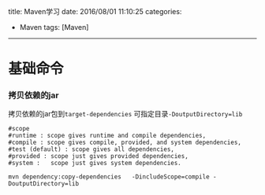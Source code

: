 title: Maven学习
date: 2016/08/01 11:10:25
categories:
- Maven
tags: [Maven]
---

# 基础命令
### 拷贝依赖的jar
拷贝依赖的jar包到`target-dependencies`  可指定目录`-DoutputDirectory=lib`
```
#scope 
#runtime : scope gives runtime and compile dependencies,
#compile : scope gives compile, provided, and system dependencies,
#test (default) : scope gives all dependencies,
#provided : scope just gives provided dependencies,
#system : 	scope just gives system dependencies.

mvn dependency:copy-dependencies   -DincludeScope=compile -DoutputDirectory=lib
```

